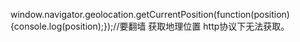 window.navigator.geolocation.getCurrentPosition(function(position){console.log(position);});//要翻墙 获取地理位置 http协议下无法获取。






